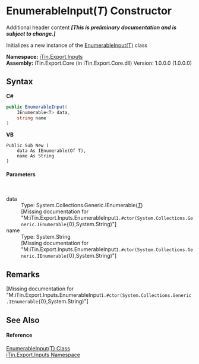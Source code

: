 # EnumerableInput(*T*) Constructor 
Additional header content _**\[This is preliminary documentation and is subject to change.\]**_

Initializes a new instance of the <a href="9f59fe9e-f9a5-1fbf-3771-957f120feaf3">EnumerableInput(T)</a> class

**Namespace:**&nbsp;<a href="c36d3103-5606-5c0e-da92-1e44dc961692">iTin.Export.Inputs</a><br />**Assembly:**&nbsp;iTin.Export.Core (in iTin.Export.Core.dll) Version: 1.0.0.0 (1.0.0.0)

## Syntax

**C#**<br />
``` C#
public EnumerableInput(
	IEnumerable<T> data,
	string name
)
```

**VB**<br />
``` VB
Public Sub New ( 
	data As IEnumerable(Of T),
	name As String
)
```


#### Parameters
&nbsp;<dl><dt>data</dt><dd>Type: System.Collections.Generic.IEnumerable(<a href="9f59fe9e-f9a5-1fbf-3771-957f120feaf3">*T*</a>)<br />\[Missing <param name="data"/> documentation for "M:iTin.Export.Inputs.EnumerableInput`1.#ctor(System.Collections.Generic.IEnumerable{`0},System.String)"\]</dd><dt>name</dt><dd>Type: System.String<br />\[Missing <param name="name"/> documentation for "M:iTin.Export.Inputs.EnumerableInput`1.#ctor(System.Collections.Generic.IEnumerable{`0},System.String)"\]</dd></dl>

## Remarks
\[Missing <remarks> documentation for "M:iTin.Export.Inputs.EnumerableInput`1.#ctor(System.Collections.Generic.IEnumerable{`0},System.String)"\]

## See Also


#### Reference
<a href="9f59fe9e-f9a5-1fbf-3771-957f120feaf3">EnumerableInput(T) Class</a><br /><a href="c36d3103-5606-5c0e-da92-1e44dc961692">iTin.Export.Inputs Namespace</a><br />